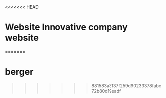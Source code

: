 <<<<<<< HEAD
# Website Innovative company website
=======
# berger
>>>>>>> 881583a3137f259d90233378fabc72b80d19eadf
